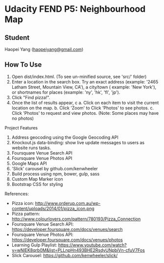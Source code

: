 # Udacity FEND P5: Neighbourhood Map

## Student
   Haopei Yang (haopeiyang@gmail.com)

## How To Use
1. Open dist/index.html. (To see un-minified source, see 'src/' folder)
2. Enter a location in the search box. Try an exact address (example: '2465 Latham Street, Mountain View, CA'), a city/town (   example: 'New York'), or shortnames for places (example: 'ny', 'hk', 'fl', 'jp').
3. Click "Find pizza!".
4. Once the list of results appear, c
  a. Click on each item to visit the current location on the map.
  b. Click 'Zoom' to  Click 'Photos' to see photos.
  c. Click 'Photos' to request and view photos. (Note: Some places may have no photos)

Project Features
1. Address geocoding using the Google Geocoding API
2. Knockout.js data-binding: show live update messages to users as website runs tasks.
3. Foursquare Venue Search API
4. Foursquare Venue Photos API
5. Google Maps API
6. 'Slick' carousel by github.com/kenwheeler
7. Build process using npm, bower, gulp, sass
8. Custom Map Marker icon
9. Bootstrap CSS for styling

References:
- Pizza icon: http://www.orderup.com.au/wp-content/uploads/2014/01/pizza_icon.png
- Pizza pattern: http://www.colourlovers.com/pattern/780193/Pizza_Connection
- Foursquare Venue Search API: https://developer.foursquare.com/docs/venues/search
- Foursquare Venue Photos API: https://developer.foursquare.com/docs/venues/photos
- Learning Gulp Playlist: https://www.youtube.com/watch?v=wNlEK8qrb0M&list=PLLnpHn493BHE2RsdyUNpbiVn-cfuV7Fos
- Slick Carousel: https://github.com/kenwheeler/slick/